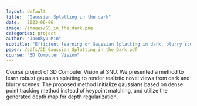 ```yaml
---
layout: default
title:  "Gaussian Splatting in the dark"
date:   2023-06-06
image: /images/GS_in_the_dark.png
categories: project
author: "Joonkyu Min"
subtitle: "Efficient learning of Gaussian Splatting in dark, blurry scenes"
paper: /pdfs/3D_Gaussian_Splatting_in_the_Dark.pdf
course: "3D Computer Vision"
---
```


Course project of 3D Computer Vision at SNU. We presented a method to learn robust gaussian splatting to render realistic novel views from dark and blurry scenes. The proposed method initialize gaussians based on dense point tracking method instead of keypoint matching, and utilize the generated depth map for depth regularization.
